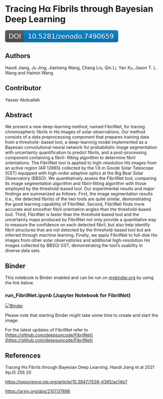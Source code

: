 # Tracing Hα Fibrils through Bayesian Deep Learning
[![DOI](https://github.com/ccsc-tools/zenodo_icons/blob/main/icons//fibirlnet.svg)](https://doi.org/10.5281/zenodo.7494967)

## Authors
Haodi Jiang, Ju Jing, Jiasheng Wang, Chang Liu, Qin Li, Yan Xu, Jason T. L. Wang and Haimin Wang


## Contributor
Yasser Abduallah

## Abstract

We present a new deep-learning method, named FibrilNet, for tracing chromospheric fibrils in Hα images of 
solar observations. Our method consists of a data preprocessing component that prepares training data 
from a threshold- based tool, a deep-learning model implemented as a Bayesian convolutional neural network 
for probabilistic image segmentation with uncertainty quantification to predict fibrils, 
and a post-processing component containing a fibril- fitting algorithm to determine fibril orientations. 
The FibrilNet tool is applied to high-resolution Hα images from an active region (AR 12665) 
collected by the 1.6 m Goode Solar Telescope (GST) equipped with high-order adaptive optics 
at the Big Bear Solar Observatory (BBSO). We quantitatively assess the FibrilNet tool, 
comparing its image segmentation algorithm and fibril-fitting algorithm with those employed 
by the threshold-based tool. Our experimental results and major findings are summarized as follows. 
First, the image segmentation results (i.e., the detected fibrils) of the two tools are quite similar, 
demonstrating the good learning capability of FibrilNet. Second, FibrilNet finds more accurate 
and smoother fibril orientation angles than the threshold-based tool. Third, FibrilNet is faster than 
the threshold-based tool and the uncertainty maps produced by FibrilNet not only 
provide a quantitative way to measure the confidence on each detected fibril, 
but also help identify fibril structures that are not detected by the threshold-based tool 
but are inferred through machine learning. Finally, we apply FibrilNet to full-disk Hα images 
from other solar observatories and additional high-resolution Hα images collected by BBSO/ GST, 
demonstrating the tool’s usability in diverse data sets.

## Binder

This notebook is Binder enabled and can be run on [mybinder.org](https://mybinder.org/) by using the link below.


### run_FibrilNet.ipynb (Jupyter Notebook for FibrilNet)
[![Binder](https://mybinder.org/badge_logo.svg)](https://mybinder.org/v2/gh/ccsc-tools/FibrilNet/HEAD?labpath=run_FibrilNet.ipynb) 

Please note that starting Binder might take some time to create and start the image.

For the latest updates of FibrilNet refer to [https://github.com/deepsuncode/FibrilNet](https://github.com/deepsuncode/FibrilNet)



## References
Tracing Hα Fibrils through Bayesian Deep Learning. Haodi Jiang et al 2021 ApJS 256 20

https://iopscience.iop.org/article/10.3847/1538-4365/ac14b7

https://arxiv.org/abs/2107.07886

